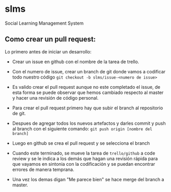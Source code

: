 # slms
Social Learning Management System

## Como crear un pull request:

Lo primero antes de iniciar un desarrollo:

* Crear un issue en github con el nombre de la tarea de trello.
* Con el numero de issue, crear un branch de git donde vamos a codificar todo nuestro código
`git checkout -b slms/issue-<numero de issue>`

* Es valido crear el pull request aunque no este completado el issue, de esta forma se puede observar que hemos cambiado respecto al master y hacer una revisión de código personal.
* Para crear el pull request primero hay que subir el branch al repositorio de git.
* Despues de agregar todos los nuevos artefactos y darles commit y push al branch con el siguiente comando:
`git push origin [nombre del branch]`
* Luego en github se crea el pull request y se selecciona el branch
* Cuando este terminado, se mueve la tarea de `trello/github` a code review y se le indica a los demás que hagan una revisión rápida para que vayamos en sintonia con la codificación y se puedan encontrar errores de manera temprana.
* Una vez los demas digan "Me parece bien" se hace merge del branch a master.
